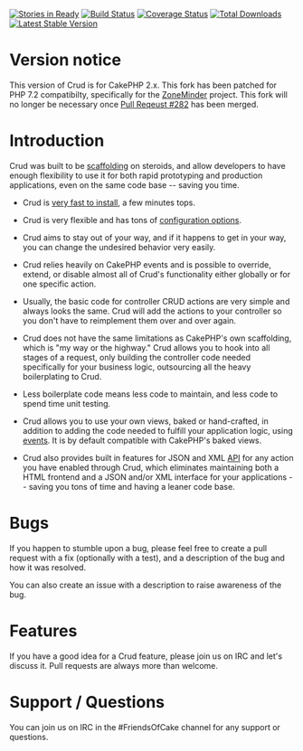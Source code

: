 [![Stories in Ready](https://badge.waffle.io/friendsofcake/crud.png?label=ready)](https://waffle.io/friendsofcake/crud)
[![Build Status](https://travis-ci.org/FriendsOfCake/crud.png?branch=master)](https://travis-ci.org/FriendsOfCake/crud)
[![Coverage Status](https://coveralls.io/repos/FriendsOfCake/crud/badge.png?branch=master)](https://coveralls.io/r/FriendsOfCake/crud?branch=master)
[![Total Downloads](https://poser.pugx.org/FriendsOfCake/crud/d/total.png)](https://packagist.org/packages/FriendsOfCake/crud)
[![Latest Stable Version](https://poser.pugx.org/FriendsOfCake/crud/v/stable.png)](https://packagist.org/packages/FriendsOfCake/crud)

# Version notice

This version of Crud is for CakePHP 2.x.
This fork has been patched for PHP 7.2 compatibilty, specifically for the [ZoneMinder](https://github.com/ZoneMinder/ZoneMinder) project. 
This fork will no longer be necessary once [Pull Reqeust #282](https://github.com/FriendsOfCake/crud/pull/582) has been merged.

# Introduction

Crud was built to be [scaffolding](http://book.cakephp.org/2.0/en/controllers/scaffolding.html) on
steroids, and allow developers to have enough flexibility to use it for both rapid prototyping and
production applications, even on the same code base -- saving you time.

* Crud is [very fast to install](http://friendsofcake.com/crud/docs/installation.html), a few minutes tops.

* Crud is very flexible and has tons of [configuration options](http://friendsofcake.com/crud/docs/configuration.html).

* Crud aims to stay out of your way, and if it happens to get in your way, you can change the undesired
behavior very easily.

* Crud relies heavily on CakePHP events and is possible to override, extend, or disable almost all
of Crud's functionality either globally or for one specific action.

* Usually, the basic code for controller CRUD actions are very simple and always looks the same. Crud
will add the actions to your controller so you don't have to reimplement them over and over again.

* Crud does not have the same limitations as CakePHP's own scaffolding, which is "my way or the
highway." Crud allows you to hook into all stages of a request, only building the controller code
needed specifically for your business logic, outsourcing all the heavy boilerplating to Crud.

* Less boilerplate code means less code to maintain, and less code to spend time unit testing.

* Crud allows you to use your own views, baked or hand-crafted, in addition to adding the
code needed to fulfill your application logic, using [events](http://friendsofcake.com/crud/docs/events.html). It is
by default compatible with CakePHP's baked views.

* Crud also provides built in features for JSON and XML [API](http://friendsofcake.com/crud/docs/listeners/api.html)
for any action you have enabled through Crud, which eliminates maintaining both a
HTML frontend and a JSON and/or XML interface for your applications -- saving you tons of time and
having a leaner code base.

# Bugs

If you happen to stumble upon a bug, please feel free to create a pull request with a fix
(optionally with a test), and a description of the bug and how it was resolved.

You can also create an issue with a description to raise awareness of the bug.

# Features

If you have a good idea for a Crud feature, please join us on IRC and let's discuss it. Pull
requests are always more than welcome.

# Support / Questions

You can join us on IRC in the #FriendsOfCake channel for any support or questions.
